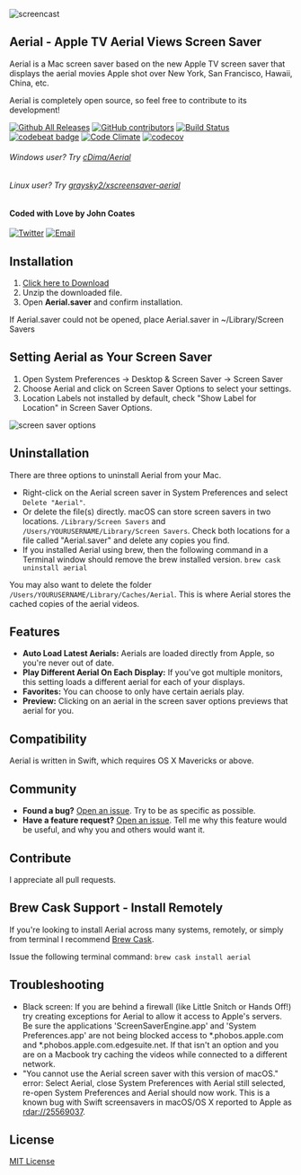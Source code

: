 ![screencast](https://cloud.githubusercontent.com/assets/499192/10754100/c0e1cc4c-7c95-11e5-9d3b-842d3acc2fd5.gif)

## Aerial - Apple TV Aerial Views Screen Saver
Aerial is a Mac screen saver based on the new Apple TV screen saver that displays the aerial movies Apple shot over New York, San Francisco, Hawaii, China, etc.

Aerial is completely open source, so feel free to contribute to its development!  

[![Github All Releases](https://img.shields.io/github/downloads/johncoates/aerial/total.svg?maxAge=86400)]()
[![GitHub contributors](https://img.shields.io/github/contributors/johncoates/aerial.svg?maxAge=2592000)]()
[![Build Status](https://travis-ci.org/JohnCoates/Aerial.svg?branch=master)](https://travis-ci.org/JohnCoates/Aerial)
[![codebeat badge](https://codebeat.co/badges/cefd1672-5501-4b79-8d08-c2121cdbc9ed)](https://codebeat.co/projects/github-com-johncoates-aerial-e1c8873e-7a9f-4c74-9e50-0380add2478a)
[![Code Climate](https://codeclimate.com/github/JohnCoates/Aerial/badges/gpa.svg)](https://codeclimate.com/github/JohnCoates/Aerial)
[![codecov](https://codecov.io/gh/JohnCoates/Aerial/branch/master/graph/badge.svg)](https://codecov.io/gh/JohnCoates/Aerial)

###### Windows user? Try [cDima/Aerial](https://github.com/cDima/Aerial/)
###### Linux user? Try [graysky2/xscreensaver-aerial](https://github.com/graysky2/xscreensaver-aerial/)

#### Coded with Love by John Coates

[![Twitter](http://i.imgur.com/KzOiue1.png)](http://twitter.com/punksomething)
[![Email](http://i.imgur.com/FvDZudR.png)](mailto:john@johncoates.me)

## Installation

1. [Click here to Download](https://github.com/kevinawoo/Aerial/releases/download/v1.3-location-lables/Aerial.v1.3-location-labels.zip)
2. Unzip the downloaded file.
3. Open **Aerial.saver** and confirm installation.

If Aerial.saver could not be opened, place Aerial.saver in ~/Library/Screen Savers

## Setting Aerial as Your Screen Saver

1. Open System Preferences -> Desktop & Screen Saver -> Screen Saver
2. Choose Aerial and click on Screen Saver Options to select your settings.
3. Location Labels not installed by default, check "Show Label for Location" in Screen Saver Options.

![screen saver options](https://user-images.githubusercontent.com/11463275/28892748-f6b50d30-779c-11e7-9c28-56b5727e0aa4.png)

## Uninstallation

There are three options to uninstall Aerial from your Mac.

* Right-click on the Aerial screen saver in System Preferences and select `Delete "Aerial"`.
* Or delete the file(s) directly. macOS can store screen savers in two locations. `/Library/Screen Savers` and `/Users/YOURUSERNAME/Library/Screen Savers`. Check both locations for a file called "Aerial.saver" and delete any copies you find.
* If you installed Aerial using brew, then the following command in a Terminal window should remove the brew installed version. `brew cask uninstall aerial`

You may also want to delete the folder `/Users/YOURUSERNAME/Library/Caches/Aerial`. This is where Aerial stores the cached copies of the aerial videos.

## Features
* **Auto Load Latest Aerials:** Aerials are loaded directly from Apple, so you're never out of date.
* **Play Different Aerial On Each Display:** If you've got multiple monitors, this setting loads a different aerial for each of your displays.
* **Favorites:** You can choose to only have certain aerials play.
* **Preview:** Clicking on an aerial in the screen saver options previews that aerial for you.

## Compatibility
Aerial is written in Swift, which requires OS X Mavericks or above.

## Community
- **Found a bug?** [Open an issue](https://github.com/JohnCoates/Aerial/issues/new). Try to be as specific as possible.
- **Have a feature request?** [Open an issue](https://github.com/JohnCoates/Aerial/issues/new). Tell me why this feature would be useful, and why you and others would want it.

## Contribute
I appreciate all pull requests.

## Brew Cask Support - Install Remotely
If you're looking to install Aerial across many systems, remotely, or simply from terminal I recommend [Brew Cask](http://caskroom.io/).

Issue the following terminal command: `brew cask install aerial`

## Troubleshooting

- Black screen: If you are behind a firewall (like Little Snitch or Hands Off!) try creating exceptions for Aerial to allow it access to Apple's servers. Be sure the applications 'ScreenSaverEngine.app' and 'System Preferences.app' are not being blocked access to *.phobos.apple.com and *.phobos.apple.com.edgesuite.net. If that isn't an option and you are on a Macbook try caching the videos while connected to a different network.
- "You cannot use the Aerial screen saver with this version of macOS." error: Select Aerial, close System Preferences with Aerial still selected, re-open System Preferences and Aerial should now work. This is a known bug with Swift screensavers in macOS/OS X reported to Apple as [rdar://25569037](http://www.openradar.me/25569037).

## License
[MIT License](https://raw.githubusercontent.com/JohnCoates/Aerial/master/LICENSE)
